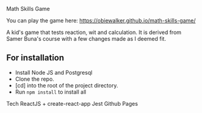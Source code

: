 Math Skills Game

You can play the game here: https://obiewalker.github.io/math-skills-game/

A kid's game that tests reaction, wit and calculation. It is derived from Samer Buna's course with a few changes made as I deemed fit.

## For installation
* Install Node JS and Postgresql
* Clone the repo.
* [cd] into the root of the project directory.
* Run `npm install` to install all 

Tech
ReactJS + create-react-app
Jest
Github Pages
